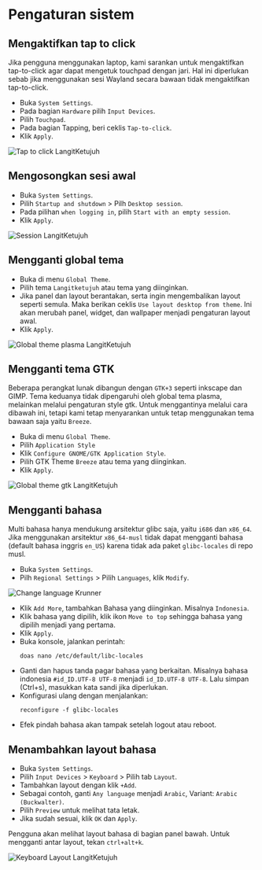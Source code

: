 # Pengaturan sistem

## Mengaktifkan tap to click

Jika pengguna menggunakan laptop, kami sarankan untuk mengaktifkan tap-to-click agar dapat mengetuk touchpad dengan jari. Hal ini diperlukan sebab jika menggunakan sesi Wayland secara bawaan tidak mengaktifkan tap-to-click.

- Buka `System Settings`.
- Pada bagian `Hardware` pilih `Input Devices`.
- Pilih `Touchpad`.
- Pada bagian Tapping, beri ceklis `Tap-to-click`.
- Klik `Apply`.

![Tap to click LangitKetujuh](../../media/image/tap-to-click-langitketujuh-id.webp)

## Mengosongkan sesi awal

- Buka `System Settings`.
- Pilih `Startup and shutdown` > Pilh `Desktop session`.
- Pada pilihan `when logging in`, pilih `Start with an empty session`.
- Klik `Apply`.

![Session LangitKetujuh](../../media/image/empty-session-langitketujuh-id-1.webp)

## Mengganti global tema

- Buka di menu `Global Theme`.
- Pilih tema `Langitketujuh` atau tema yang diinginkan.
- Jika panel dan layout berantakan, serta ingin mengembalikan layout seperti semula. Maka berikan ceklis `Use layout desktop from theme`. Ini akan merubah panel, widget, dan wallpaper menjadi pengaturan layout awal.
- Klik `Apply`.

![Global theme plasma LangitKetujuh](../../media/image/global-theme-langitketujuh-id-1.webp)

## Mengganti tema GTK

Beberapa perangkat lunak dibangun dengan `GTK+3` seperti inkscape dan GIMP. Tema keduanya tidak dipengaruhi oleh global tema plasma, melainkan melalui pengaturan style gtk. Untuk menggantinya melalui cara dibawah ini, tetapi kami tetap menyarankan untuk tetap menggunakan tema bawaan saja yaitu `Breeze`.

- Buka di menu `Global Theme`.
- Pilih `Application Style`
- Klik `Configure GNOME/GTK Application Style`.
- Pilih GTK Theme `Breeze` atau tema yang diinginkan.
- Klik `Apply`.

![Global theme gtk LangitKetujuh](../../media/image/gtk-style-langitketujuh-id.webp)

## Mengganti bahasa

Multi bahasa hanya mendukung arsitektur glibc saja, yaitu `i686` dan `x86_64`. Jika menggunakan arsitektur `x86_64-musl` tidak dapat mengganti bahasa (default bahasa inggris `en_US`) karena tidak ada paket `glibc-locales` di repo musl.

- Buka `System Settings`.
- Pilh `Regional Settings` > Pilih `Languages`, klik `Modify`.

![Change language Krunner](../../media/image/languages-langitketujuh-id.webp)

- Klik `Add More`, tambahkan Bahasa yang diinginkan. Misalnya `Indonesia`.
- Klik bahasa yang dipilih, klik ikon `Move to top` sehingga bahasa yang dipilih menjadi yang pertama.
- Klik `Apply`.
- Buka konsole, jalankan perintah:
    ```
    doas nano /etc/default/libc-locales
    ```
- Ganti dan hapus tanda pagar bahasa yang berkaitan. Misalnya bahasa indonesia `#id_ID.UTF-8 UTF-8` menjadi `id_ID.UTF-8 UTF-8`. Lalu simpan (Ctrl+s), masukkan kata sandi jika diperlukan.
- Konfigurasi ulang dengan menjalankan:
    ```
    reconfigure -f glibc-locales
    ```
- Efek pindah bahasa akan tampak setelah logout atau reboot.

## Menambahkan layout bahasa

- Buka `System Settings`.
- Pilih `Input Devices` > `Keyboard` > Pilih tab `Layout`.
- Tambahkan layout dengan klik `+Add`.
- Sebagai contoh, ganti `Any language` menjadi `Arabic`, Variant: `Arabic (Buckwalter)`.
- Pilih `Preview` untuk melihat tata letak.
- Jika sudah sesuai, klik `OK` dan `Apply`.

Pengguna akan melihat layout bahasa di bagian panel bawah. Untuk mengganti antar layout, tekan `ctrl+alt+k`.

![Keyboard Layout LangitKetujuh](../../media/image/layout-kb-langitketujuh-id.webp)
